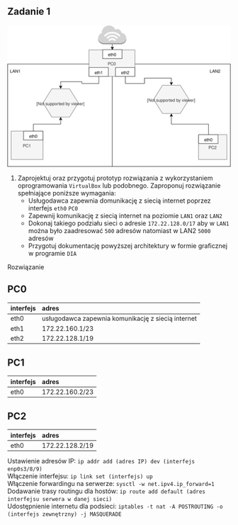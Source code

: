 Zadanie 1
---------

![zadanie 1](zadanie-1.svg)

1. Zaprojektuj oraz przygotuj prototyp rozwiązania z wykorzystaniem oprogramowania ``VirtualBox`` lub podobnego. 
Zaproponuj rozwiązanie spełniające poniższe wymagania:
   * Usługodawca zapewnia domunikację z siecią internet poprzez interfejs ``eth0`` ``PC0``
   * Zapewnij komunikację z siecią internet na poziomie ``LAN1`` oraz ``LAN2``
   * Dokonaj takiego podziału sieci o adresie ``172.22.128.0/17`` aby w ``LAN1`` można było zaadresować ``500`` adresów natomiast w LAN2 ``5000`` adresów    
   * Przygotuj dokumentację powyższej architektury w formie graficznej w programie ``DIA``
 
Rozwiązanie

PC0  
-------------------
|  interfejs   | adres  |
|:-------------| :------| 
| eth0 | usługodawca zapewnia komunikację z siecią internet  |
| eth1 | 172.22.160.1/23  |
| eth2 | 172.22.128.1/19  |

PC1  
----------------
|  interfejs   | adres  |
|:-------------| :------| 
|eth0|172.22.160.2/23|

PC2  
------------------
|  interfejs   | adres  |
|:-------------| :------| 
| eth0 | 172.22.128.2/19 |

Ustawienie adresów IP: ``ip addr add (adres IP) dev (interfejs enp0s3/8/9)``  
Włączenie interfejsu: ``ip link set (interfejs) up``  
Włączenie forwardingu na serwerze: ``sysctl -w net.ipv4.ip_forward=1``  
Dodawanie trasy routingu dla hostów: ``ip route add default (adres interfejsu serwera w danej sieci)``  
Udostępnienie internetu dla podsieci: ``iptables -t nat -A POSTROUTING -o (interfejs zewnętrzny) -j MASQUERADE``  
